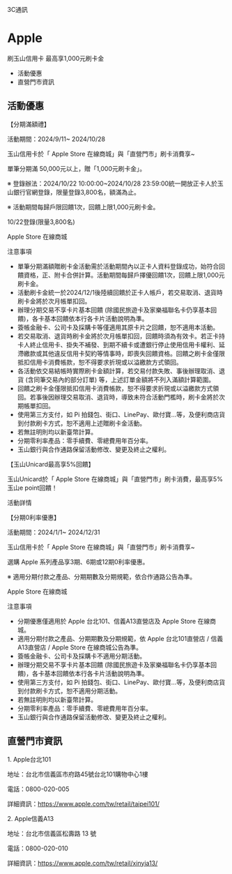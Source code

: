 3C通訊

# Apple  

刷玉山信用卡 最高享1,000元刷卡金

  * 活動優惠
  * 直營門市資訊

## 活動優惠

【分期滿額禮】

活動期間：2024/9/11~ 2024/10/28

玉山信用卡於「 Apple Store 在線商城」與「直營門市」刷卡消費享~

單筆分期滿 50,000元以上，贈「1,000元刷卡金」。

※ 登錄辦法：2024/10/22 10:00:00~2024/10/28
23:59:00統一開放正卡人於玉山銀行官網登錄，限量登錄3,800名，額滿為止。

※ 活動期間每歸戶限回饋1次，回饋上限1,000元刷卡金。

10/22登錄(限量3,800名)

Apple Store 在線商城

注意事項

  * 單筆分期滿額贈刷卡金活動需於活動期間內以正卡人資料登錄成功，始符合回饋資格，正、附卡合併計算。活動期間每歸戶擇優回饋1次，回饋上限1,000元刷卡金。
  * 活動刷卡金統一於2024/12/1後陸續回饋於正卡人帳戶，若交易取消、退貨時刷卡金將於次月帳單扣回。
  * 辦理分期交易不享卡片基本回饋 (除國民旅遊卡及家樂福聯名卡仍享基本回饋)，各卡基本回饋依本行各卡片活動說明為準。
  * 簽帳金融卡、公司卡及採購卡等僅適用其原卡片之回饋，恕不適用本活動。
  * 若交易取消、退貨時刷卡金將於次月帳單扣回，回饋時須為有效卡。若正卡持卡人終止信用卡、掛失不補發、到期不續卡或遭銀行停止使用信用卡權利、延滯繳款或其他違反信用卡契約等情事時，即喪失回饋資格。回饋之刷卡金僅限抵扣信用卡消費帳款，恕不得要求折現或以溢繳款方式領回。
  * 各活動依交易結帳時實際刷卡金額計算，若交易付款失敗、事後辦理取消、退貨 (含同筆交易內的部分訂單) 等，上述訂單金額將不列入滿額計算範圍。
  * 回饋之刷卡金僅限抵扣信用卡消費帳款，恕不得要求折現或以溢繳款方式領回。若事後因辦理交易取消、退貨時，導致未符合活動門檻時，刷卡金將於次期帳單扣回。
  * 使用第三方支付，如 Pi 拍錢包、街口、LinePay、歐付寶…等，及便利商店貨到付款刷卡方式，恕不適用上述贈刷卡金活動。
  * 若無註明則均以新臺幣計算。
  * 分期零利率產品：零手續費、零總費用年百分率。
  * 玉山銀行與合作通路保留活動修改、變更及終止之權利。

【玉山Unicard最高享5%回饋】

玉山Unicard於「 Apple Store 在線商城」與「直營門市」刷卡消費，最高享5%玉山e point回饋！

活動詳情

【分期0利率優惠】

活動期間：2024/1/1~ 2024/12/31

玉山信用卡於「 Apple Store 在線商城」與「直營門市」刷卡消費享~

選購 Apple 系列產品享3期、6期或12期0利率優惠。

※ 適用分期付款之產品、分期期數及分期規範，依合作通路公告為準。

Apple Store 在線商城

注意事項

  * 分期優惠僅適用於 Apple 台北101、信義A13直營店及 Apple Store 在線商城。
  * 適用分期付款之產品、分期期數及分期規範，依 Apple 台北101直營店 / 信義A13直營店 / Apple Store 在線商城公告為準。
  * 簽帳金融卡、公司卡及採購卡不適用分期活動。
  * 辦理分期交易不享卡片基本回饋 (除國民旅遊卡及家樂福聯名卡仍享基本回饋)，各卡基本回饋依本行各卡片活動說明為準。
  * 使用第三方支付，如 Pi 拍錢包、街口、LinePay、歐付寶…等，及便利商店貨到付款刷卡方式，恕不適用分期活動。
  * 若無註明則均以新臺幣計算。
  * 分期零利率產品：零手續費、零總費用年百分率。
  * 玉山銀行與合作通路保留活動修改、變更及終止之權利。

## 直營門市資訊

1\. Apple台北101

地址：台北市信義區市府路45號台北101購物中心1樓

電話：0800-020-005

詳細資訊：https://www.apple.com/tw/retail/taipei101/

2\. Apple信義A13

地址：台北市信義區松壽路 13 號

電話：0800-020-010

詳細資訊：https://www.apple.com/tw/retail/xinyia13/

